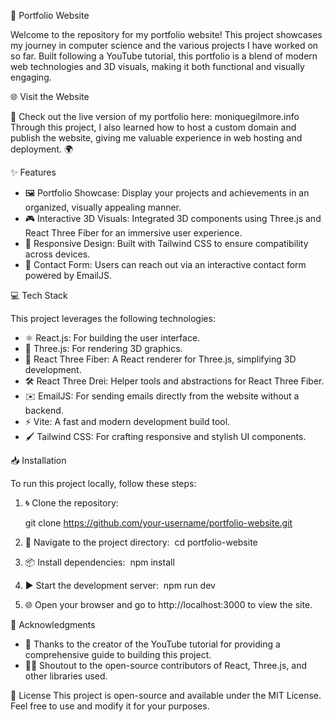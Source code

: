 🌟 Portfolio Website

Welcome to the repository for my portfolio website! This project showcases my journey in computer science and the various projects I have worked on so far. Built following a YouTube tutorial, this portfolio is a blend of modern web technologies and 3D visuals, making it both functional and visually engaging.

🌐 Visit the Website

🚀 Check out the live version of my portfolio here: moniquegilmore.info
Through this project, I also learned how to host a custom domain and publish the website, giving me valuable experience in web hosting and deployment. 🌍

✨ Features

* 🖼️ Portfolio Showcase: Display your projects and achievements in an organized, visually appealing manner.
* 🎮 Interactive 3D Visuals: Integrated 3D components using Three.js and React Three Fiber for an immersive user experience.
* 📱 Responsive Design: Built with Tailwind CSS to ensure compatibility across devices.
* 📧 Contact Form: Users can reach out via an interactive contact form powered by EmailJS.

💻 Tech Stack

This project leverages the following technologies:
* ⚛️ React.js: For building the user interface.
* 🎨 Three.js: For rendering 3D graphics.
* 🌌 React Three Fiber: A React renderer for Three.js, simplifying 3D development.
* 🛠️ React Three Drei: Helper tools and abstractions for React Three Fiber.
* ✉️ EmailJS: For sending emails directly from the website without a backend.
* ⚡ Vite: A fast and modern development build tool.
* 🖌️ Tailwind CSS: For crafting responsive and stylish UI components.

📥 Installation

To run this project locally, follow these steps:
1. 🌀 Clone the repository:
	
	git clone https://github.com/your-username/portfolio-website.git   
2. 📂 Navigate to the project directory: 
	cd portfolio-website  

3. 📦 Install dependencies:  npm install   
4. ▶️ Start the development server:  npm run dev   
5. 🌐 Open your browser and go to http://localhost:3000 to view the site.


🙌 Acknowledgments
* 🎥 Thanks to the creator of the YouTube tutorial for providing a comprehensive guide to building this project.
* 🧑‍💻 Shoutout to the open-source contributors of React, Three.js, and other libraries used.


📜 License
This project is open-source and available under the MIT License. Feel free to use and modify it for your purposes.










